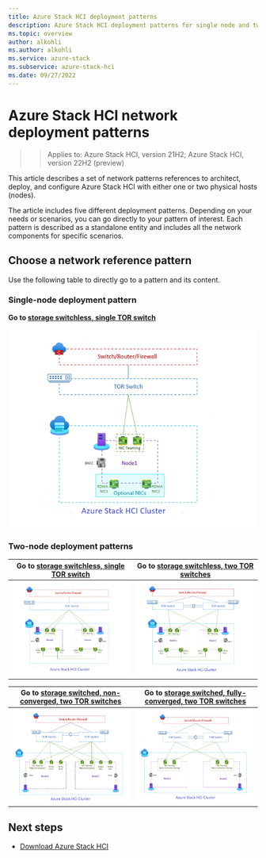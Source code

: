 ```yaml
---
title: Azure Stack HCI deployment patterns
description: Azure Stack HCI deployment patterns for single node and two node clusters
ms.topic: overview
author: alkohli
ms.author: alkohli
ms.service: azure-stack
ms.subservice: azure-stack-hci
ms.date: 09/27/2022
---
```


# Azure Stack HCI network deployment patterns

> > Applies to: Azure Stack HCI, version 21H2; Azure Stack HCI, version 22H2 (preview)

This article describes a set of network patterns references to architect, deploy, and configure Azure Stack HCI with either one or two physical hosts (nodes).

The article includes five different deployment patterns. Depending on your needs or scenarios, you can go directly to your pattern of interest. Each pattern is described as a standalone entity and includes all the network components for specific scenarios.

## Choose a network reference pattern

Use the following table to directly go to a pattern and its content.

### Single-node deployment pattern

**Go to [storage switchless, single TOR switch](single-node-switchless.md)**

![Diagram showing single-node storage switchless, single TOR switch](media/plan-deployment/single-node-switchless.png)

### Two-node deployment patterns

|Go to [storage switchless, single TOR switch](two-node-switchless-single-switch.md) |Go to [storage switchless, two TOR switches](two-node-switchless-two-switches.md)|
|---------|---------|
|![Diagram showing two-node storage switchless with single TOR switch](media/plan-deployment/two-node-switchless-single-switch.png) | ![Diagram showing two-node storage switchless with two TOR switches](media/plan-deployment/two-node-switchless-two-switches.png)|

|Go to [storage switched, non-converged, two TOR switches](two-node-switched-non-converged.md)    |Go to [storage switched, fully-converged, two TOR switches](two-node-switched-converged.md)       |
|---------|---------|
|![Diagram showing two-node storage switched, non-converged, two TOR switches ](media/plan-deployment/two-node-switched-non-converged.png)| ![Diagram showing two-node storage switched, fully converged, two TOR switches ](media/plan-deployment/two-node-switched-converged.png)|

## Next steps

- [Download Azure Stack HCI](https://azure.microsoft.com/products/azure-stack/hci/hci-download/)
